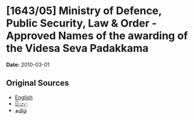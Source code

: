 # [1643/05] Ministry of Defence, Public Security, Law & Order - Approved Names of the awarding of the Videsa Seva Padakkama

**Date:** 2010-03-01

## Original Sources

- [English](https://documents.gov.lk/view/extra-gazettes/2010/3/1643-05_E.pdf)
- [සිංහල](https://documents.gov.lk/view/extra-gazettes/2010/3/1643-05_S.pdf)
- [தமிழ்](https://documents.gov.lk/view/extra-gazettes/2010/3/1643-05_T.pdf)
